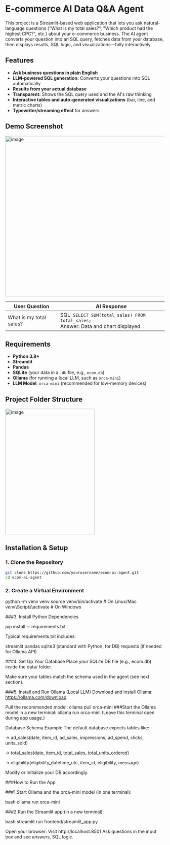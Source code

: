 
# E-commerce AI Data Q&A Agent

This project is a Streamlit-based web application that lets you ask natural-language questions ("What is my total sales?", "Which product had the highest CPC?", etc.) about your e-commerce business. The AI agent converts your question into an SQL query, fetches data from your database, then displays results, SQL logic, and visualizations—fully interactively.

## Features

- **Ask business questions in plain English**
- **LLM-powered SQL generation:** Converts your questions into SQL automatically
- **Results from your actual database**  
- **Transparent:** Shows the SQL query used and the AI's raw thinking
- **Interactive tables and auto-generated visualizations** (bar, line, and metric charts)
- **Typewriter/streaming effect** for answers

## Demo Screenshot
<img width="635" height="506" alt="image" src="https://github.com/user-attachments/assets/27570d7f-5e9a-440d-8a1f-3b2caaab3fd1" />

| User Question | AI Response |
|---------------|-------------|
| What is my total sales? | SQL: `SELECT SUM(total_sales) FROM total_sales;`<br>Answer: Data and chart displayed |

## Requirements

- **Python 3.8+**
- **Streamlit**
- **Pandas**
- **SQLite** (your data in a `.db` file, e.g., `ecom.db`)
- **Ollama** (for running a local LLM, such as `orca-mini`)
- **LLM Model**: `orca-mini` (recommended for low-memory devices)

## Project Folder Structure
<img width="282" height="396" alt="image" src="https://github.com/user-attachments/assets/e4949a3e-66c5-4d80-b36f-f00d7b8a2086" />


## Installation & Setup

### 1. Clone the Repository

```bash
git clone https://github.com/yourusername/ecom-ai-agent.git
cd ecom-ai-agent
```
### 2. Create a Virtual Environment

python -m venv venv
source venv/bin/activate          # On Linux/Mac
venv\Scripts\activate             # On Windows

###3. Install Python Dependencies

pip install -r requirements.txt

Typical requirements.txt includes:

streamlit
pandas
sqlite3 (standard with Python, for DB)
requests (if needed for Ollama API)

###4. Set Up Your Database
Place your SQLite DB file (e.g., ecom.db) inside the data/ folder.

Make sure your tables match the schema used in the agent (see next section).

###5. Install and Run Ollama (Local LLM)
Download and install Ollama: https://ollama.com/download

Pull the recommended model:
ollama pull orca-mini
###Start the Ollama model in a new terminal:
ollama run orca-mini
(Leave this terminal open during app usage.)

Database Schema Example
The default database expects tables like:

-> ad_sales(date, item_id, ad_sales, impressions, ad_spend, clicks, units_sold)

-> total_sales(date, item_id, total_sales, total_units_ordered)

-> eligibility(eligibility_datetime_utc, item_id, eligibility, message)

Modify or initialize your DB accordingly.

###How to Run the App

###1.Start Ollama and the orca-mini model (in one terminal):

bash
ollama run orca-mini

###2.Run the Streamlit app (in a new terminal):

bash
streamlit run frontend/streamlit_app.py

Open your browser:
Visit http://localhost:8501
Ask questions in the input box and see answers, SQL logic.

